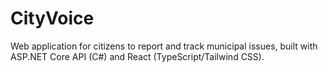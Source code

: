 # CityVoice
Web application for citizens to report and track municipal issues, built with ASP.NET Core API (C#) and React (TypeScript/Tailwind CSS).
